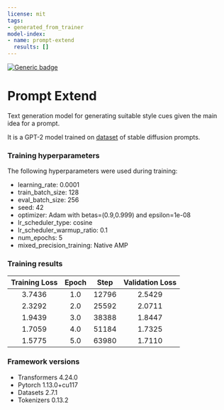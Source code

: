```yaml
---
license: mit
tags:
- generated_from_trainer
model-index:
- name: prompt-extend
  results: []
---
```

[![Generic badge](https://img.shields.io/badge/🤗-Open%20in%20Spaces-blue.svg)](https://huggingface.co/spaces/daspartho/prompt-extend)

# Prompt Extend

Text generation model for generating suitable style cues given the main idea for a prompt.

It is a GPT-2 model trained on [dataset](https://huggingface.co/datasets/daspartho/stable-diffusion-prompts) of stable diffusion prompts.

### Training hyperparameters

The following hyperparameters were used during training:
- learning_rate: 0.0001
- train_batch_size: 128
- eval_batch_size: 256
- seed: 42
- optimizer: Adam with betas=(0.9,0.999) and epsilon=1e-08
- lr_scheduler_type: cosine
- lr_scheduler_warmup_ratio: 0.1
- num_epochs: 5
- mixed_precision_training: Native AMP

### Training results

| Training Loss | Epoch | Step  | Validation Loss |
|:-------------:|:-----:|:-----:|:---------------:|
| 3.7436        | 1.0   | 12796 | 2.5429          |
| 2.3292        | 2.0   | 25592 | 2.0711          |
| 1.9439        | 3.0   | 38388 | 1.8447          |
| 1.7059        | 4.0   | 51184 | 1.7325          |
| 1.5775        | 5.0   | 63980 | 1.7110          |


### Framework versions

- Transformers 4.24.0
- Pytorch 1.13.0+cu117
- Datasets 2.7.1
- Tokenizers 0.13.2
